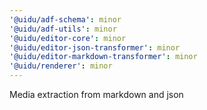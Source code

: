 ```yaml
---
'@uidu/adf-schema': minor
'@uidu/adf-utils': minor
'@uidu/editor-core': minor
'@uidu/editor-json-transformer': minor
'@uidu/editor-markdown-transformer': minor
'@uidu/renderer': minor
---
```


Media extraction from markdown and json
